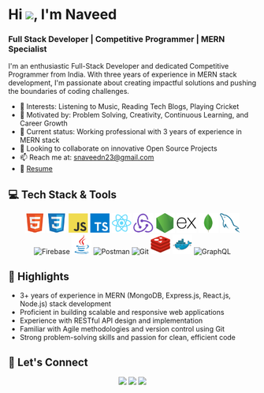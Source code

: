 # Hi <img src="https://raw.githubusercontent.com/MartinHeinz/MartinHeinz/master/wave.gif" width="30px">, I'm Naveed

### Full Stack Developer | Competitive Programmer | MERN Specialist

I'm an enthusiastic Full-Stack Developer and dedicated Competitive Programmer from India. With three years of experience in MERN stack development, I'm passionate about creating impactful solutions and pushing the boundaries of coding challenges.

- 👀 Interests: Listening to Music, Reading Tech Blogs, Playing Cricket
- 🚀 Motivated by: Problem Solving, Creativity, Continuous Learning, and Career Growth
- 🌱 Current status: Working professional with 3 years of experience in MERN stack
- 💞️ Looking to collaborate on innovative Open Source Projects
- 📫 Reach me at: snaveedn23@gmail.com
- 📄 [Resume](https://drive.google.com/file/d/1fNEKonF_ZuQ13dkiHqM3YHoMODea4ayI/view?usp=drive_link)

## 💻 Tech Stack & Tools

<p align="center">
  <img src="https://raw.githubusercontent.com/devicons/devicon/master/icons/html5/html5-original.svg" alt="HTML5" width="40" height="40"/>
  <img src="https://raw.githubusercontent.com/devicons/devicon/master/icons/css3/css3-original.svg" alt="CSS3" width="40" height="40"/>
  <img src="https://raw.githubusercontent.com/devicons/devicon/master/icons/javascript/javascript-original.svg" alt="JavaScript" width="40" height="40"/>
  <img src="https://raw.githubusercontent.com/devicons/devicon/master/icons/typescript/typescript-original.svg" alt="TypeScript" width="40" height="40"/>
  <img src="https://raw.githubusercontent.com/devicons/devicon/master/icons/react/react-original.svg" alt="React" width="40" height="40"/>
  <img src="https://raw.githubusercontent.com/devicons/devicon/master/icons/redux/redux-original.svg" alt="Redux" width="40" height="40"/>
  <img src="https://raw.githubusercontent.com/devicons/devicon/master/icons/nodejs/nodejs-original.svg" alt="Node.js" width="40" height="40"/>
  <img src="https://raw.githubusercontent.com/devicons/devicon/master/icons/express/express-original.svg" alt="Express.js" width="40" height="40"/>
  <img src="https://raw.githubusercontent.com/devicons/devicon/master/icons/mongodb/mongodb-original.svg" alt="MongoDB" width="40" height="40"/>
  <img src="https://raw.githubusercontent.com/devicons/devicon/master/icons/mysql/mysql-original.svg" alt="MySQL" width="40" height="40"/>
  <img src="https://www.vectorlogo.zone/logos/firebase/firebase-icon.svg" alt="Firebase" width="40" height="40"/>
  <img src="https://raw.githubusercontent.com/devicons/devicon/master/icons/java/java-original.svg" alt="Java" width="40" height="40"/>
  <img src="https://www.vectorlogo.zone/logos/getpostman/getpostman-icon.svg" alt="Postman" width="40" height="40"/>
  <img src="https://www.vectorlogo.zone/logos/git-scm/git-scm-icon.svg" alt="Git" width="40" height="40"/>
  <img src="https://raw.githubusercontent.com/devicons/devicon/master/icons/redis/redis-original.svg" alt="Redis" width="40" height="40"/>
  <img src="https://raw.githubusercontent.com/devicons/devicon/master/icons/docker/docker-original.svg" alt="Docker" width="40" height="40"/>
  <img src="https://www.vectorlogo.zone/logos/graphql/graphql-icon.svg" alt="GraphQL" width="40" height="40"/>
</p>

## 🌟 Highlights

- 3+ years of experience in MERN (MongoDB, Express.js, React.js, Node.js) stack development
- Proficient in building scalable and responsive web applications
- Experience with RESTful API design and implementation
- Familiar with Agile methodologies and version control using Git
- Strong problem-solving skills and passion for clean, efficient code

## 🤝 Let's Connect

<p align="center">
  <a href="https://linkedin.com/in/yourusername"><img src="https://img.shields.io/badge/-LinkedIn-0077B5?style=flat-square&logo=Linkedin&logoColor=white"/></a>
  <a href="https://twitter.com/yourusername"><img src="https://img.shields.io/badge/-Twitter-1DA1F2?style=flat-square&logo=Twitter&logoColor=white"/></a>
  <a href="https://dev.to/yourusername"><img src="https://img.shields.io/badge/-DEV.to-0A0A0A?style=flat-square&logo=dev.to&logoColor=white"/></a>
</p>
